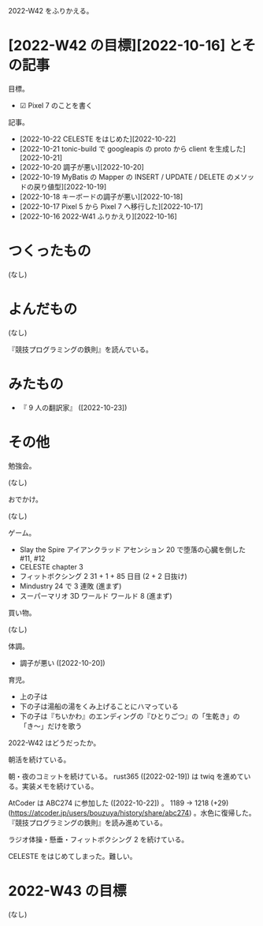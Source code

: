 2022-W42 をふりかえる。

# [2022-W42 の目標][2022-10-16] とその記事

目標。

- ☑ Pixel 7 のことを書く

記事。

- [2022-10-22 CELESTE をはじめた][2022-10-22]
- [2022-10-21 tonic-build で googleapis の proto から client を生成した][2022-10-21]
- [2022-10-20 調子が悪い][2022-10-20]
- [2022-10-19 MyBatis の Mapper の INSERT / UPDATE / DELETE のメソッドの戻り値型][2022-10-19]
- [2022-10-18 キーボードの調子が悪い][2022-10-18]
- [2022-10-17 Pixel 5 から Pixel 7 へ移行した][2022-10-17]
- [2022-10-16 2022-W41 ふりかえり][2022-10-16]

# つくったもの

(なし)

# よんだもの

(なし)

『競技プログラミングの鉄則』を読んでいる。

# みたもの

- 『 9 人の翻訳家』 ([2022-10-23])

# その他

勉強会。

(なし)

おでかけ。

(なし)

ゲーム。

- Slay the Spire アイアンクラッド アセンション 20 で堕落の心臓を倒した #11, #12
- CELESTE chapter 3
- フィットボクシング 2 31 + 1 + 85 日目 (2 + 2 日抜け)
- Mindustry 24 で 3 連敗 (進まず)
- スーパーマリオ 3D ワールド ワールド 8 (進まず)

買い物。

(なし)

体調。

- 調子が悪い ([2022-10-20])

育児。

- 上の子は
- 下の子は湯船の湯をくみ上げることにハマっている
- 下の子は『ちいかわ』のエンディングの『ひとりごつ』の「生乾き」の「き〜」だけを歌う

2022-W42 はどうだったか。

朝活を続けている。

朝・夜のコミットを続けている。 rust365 ([2022-02-19]) は twiq を進めている。実装メモを続けている。

AtCoder は ABC274 に参加した ([2022-10-22]) 。 1189 → 1218 (+29) (<https://atcoder.jp/users/bouzuya/history/share/abc274>) 。水色に復帰した。『競技プログラミングの鉄則』を読み進めている。

ラジオ体操・懸垂・フィットボクシング 2 を続けている。

CELESTE をはじめてしまった。難しい。

# 2022-W43 の目標

(なし)
